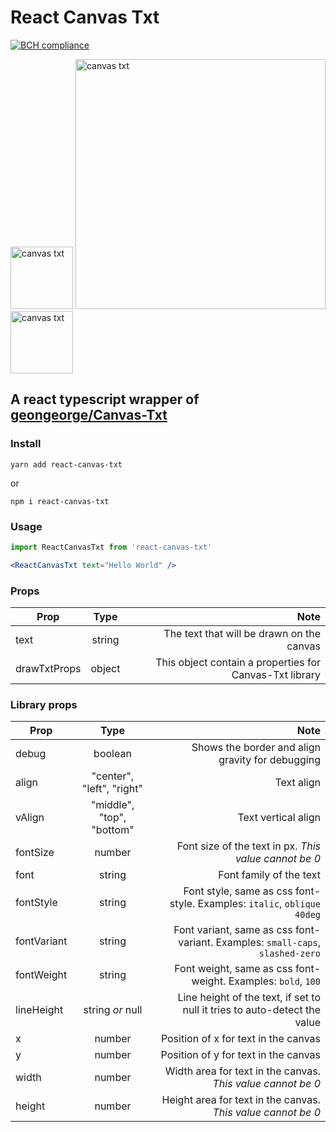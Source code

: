 # React Canvas Txt

[![BCH compliance](https://bettercodehub.com/edge/badge/neomusic/react-canvas-txt?branch=master)](https://bettercodehub.com/)

<div>
<img src="https://upload.wikimedia.org/wikipedia/commons/a/a7/React-icon.svg" width=100 alt="canvas txt" style="display:inline-block">
<img src="https://i.imgur.com/Te6TkKz.png" width=400 alt="canvas txt" style="display:inline-block">
<img src="https://upload.wikimedia.org/wikipedia/commons/a/a7/React-icon.svg" width=100 alt="canvas txt" style="display:inline-block">
</div>

## A react typescript wrapper of [geongeorge/Canvas-Txt](https://github.com/geongeorge/Canvas-Txt)

### Install

```
yarn add react-canvas-txt
```
or
```
npm i react-canvas-txt
```

### Usage

```jsx
import ReactCanvasTxt from 'react-canvas-txt'

<ReactCanvasTxt text="Hello World" />
```

### Props

| Prop              | Type        | Note  |
| ----------------- |:-----------:| -----:|
| text              | string      | The text that will be drawn on the canvas |
| drawTxtProps      | object      | This object contain a properties for Canvas-Txt library |

### Library props

| Prop             | Type                       | Note  |
| ---------------- |:--------------------------:| -----:|
| debug            | boolean                    | Shows the border and align gravity for debugging |
| align            | "center", "left", "right"  | Text align |
| vAlign           | "middle", "top", "bottom"  | Text vertical align |
| fontSize         | number                     | Font size of the text in px. *This value cannot be 0* |
| font             | string                     | Font family of the text |
| fontStyle        | string                     | Font style, same as css font-style. Examples: `italic`, `oblique 40deg` |
| fontVariant      | string                     | Font variant, same as css font-variant. Examples: `small-caps`, `slashed-zero` |
| fontWeight       | string                     | Font weight, same as css font-weight. Examples: `bold`, `100`  |
| lineHeight       | string *or* null           | Line height of the text, if set to null it tries to auto-detect the value  |
| x                | number                     | Position of x for text in the canvas  |
| y                | number                     | Position of y for text in the canvas  |
| width            | number                     | Width area for text in the canvas. *This value cannot be 0*  |
| height           | number                     | Height area for text in the canvas. *This value cannot be 0*  |

